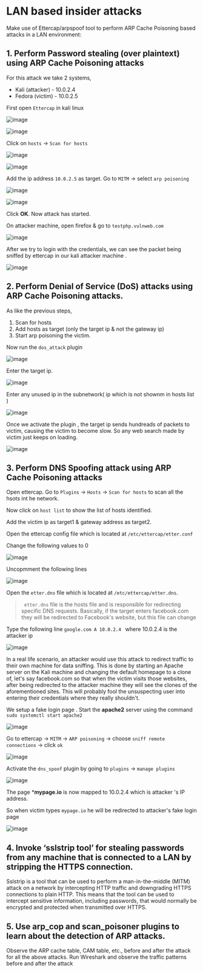# LAN based insider attacks


Make use of Ettercap/arpspoof tool to perform ARP Cache Poisoning based attacks in a LAN
environment:

## 1. Perform Password stealing (over plaintext) using ARP Cache Poisoning attacks

For this attack we take 2 systems, 

- Kali (attacker) - 10.0.2.4
- Fedora (victim) - 10.0.2.5

First open `Ettercap` in kali linux

![image](https://user-images.githubusercontent.com/67383098/227707390-3f713cac-ab0d-49cf-b7ff-e9a0eb6071e1.png)

![image](https://user-images.githubusercontent.com/67383098/227707494-dee50bd4-2060-4b37-bc30-cacd7f567ba4.png)

Click on `hosts` -> `Scan for hosts`

![image](https://user-images.githubusercontent.com/67383098/227707588-259bf7ee-4b21-496f-acd7-bf9524a4b214.png)


![image](https://user-images.githubusercontent.com/67383098/227707616-48f7c6ec-6878-4e60-9140-05e3200411e5.png)

Add the ip address `10.0.2.5` as target.
Go to `MITM` -> select `arp poisoning`

![image](https://user-images.githubusercontent.com/67383098/227707736-b39fa6b7-5042-4297-8b85-0929575b5b16.png)

![image](https://user-images.githubusercontent.com/67383098/227707796-8adc7383-2049-4771-afdc-91a11afa2c4f.png)

Click **OK**. Now attack has started.

On attacker machine, open firefox & go to `testphp.vulnweb.com`

![image](https://user-images.githubusercontent.com/67383098/227707932-689b2035-4be9-4364-ace1-30abbe179712.png)

After we try to login with the credentials, we can see the packet being sniffed by ettercap in our kali attacker machine .

![image](https://user-images.githubusercontent.com/67383098/227708010-ebe6e2e4-8b17-4e59-acb5-67eb593e0326.png)




## 2. Perform Denial of Service (DoS) attacks using ARP Cache Poisoning attacks.

As like the previous steps, 

1. Scan for hosts
2. Add hosts as target (only the target ip & not the gateway ip)
3. Start arp poisoning the victim.

Now run the `dos_attack` plugin

![image](https://user-images.githubusercontent.com/67383098/227785280-253d3dad-7a57-4d1a-8713-fe4ddcfc53d6.png)

Enter the target ip.

![image](https://user-images.githubusercontent.com/67383098/227785325-9843ea75-cc93-4054-9a1b-d91a5c09750f.png)

Enter any unused ip in the subnetwork( ip which is not shownm in hosts list )

![image](https://user-images.githubusercontent.com/67383098/227786174-a01be130-3eaa-4f82-8c9e-7c9421d4f172.png)

Once we activate the plugin , the target ip sends hundreads of packets to victim, causing the victim to become slow. So any web search made by victim just keeps on loading.

![image](https://user-images.githubusercontent.com/67383098/227787244-41cda2ff-d2ee-475a-a283-8eda5bee6dc8.png)

## 3. Perform DNS Spoofing attack using ARP Cache Poisoning attacks

Open ettercap. Go to `Plugins` -> `Hosts` -> `Scan for hosts` to scan all the hsots int he network.

Now click on `host list` to show the list of hosts identified.

Add the victim ip as target1 & gateway address as target2.

Open the ettercap config file which is located at `/etc/ettercap/etter.conf`

Change the following values to 0

![image](https://user-images.githubusercontent.com/67383098/227730162-ed9b4e48-e3ae-4e3a-89e8-efb694dc4f38.png)

Uncopmment the following lines

![image](https://user-images.githubusercontent.com/67383098/227730257-d4e9ca6e-cf51-4113-9423-d7ba513091b5.png)


Open the `etter.dns` file which is located at `/etc/ettercap/etter.dns`.

>` etter.dns` file is the hosts file and is responsible for redirecting specific DNS requests. Basically, if the target enters facebook.com they will be redirected to 
> Facebook's website, but this file can change

Type the following line  `google.com A 10.0.2.4 ` where 10.0.2.4 is the attacker ip

![image](https://user-images.githubusercontent.com/67383098/227732838-8729c151-af9d-4692-a8ea-03ab2db9fc63.png)

In a real life scenario, an attacker would use this attack to redirect traffic to their own machine for data sniffing. This is done by starting an Apache server on the Kali machine and changing the default homepage to a clone of, let's say facebook.com  so that when the victim visits those websites, after being redirected to the attacker machine they will see the clones of the aforementioned sites. This will probably fool the unsuspecting user into entering their credentials where they really shouldn't.


We setup a fake login page . Start the **apache2** server using the command `sudo systemctl start apache2`

![image](https://user-images.githubusercontent.com/67383098/227728008-785f27a3-e5f3-438f-830d-ec8e761bea37.png)

Go to ettercap -> `MITM` -> `ARP poisoning` -> choose `sniff remote connections` -> click `ok`

![image](https://user-images.githubusercontent.com/67383098/227728129-c06a3d1e-ef8e-4e8d-bb12-eaa9eb31b44b.png)

Activate the `dns_spoof` plugin by going to `plugins` -> `manage plugins` 

![image](https://user-images.githubusercontent.com/67383098/227732624-2399d27a-a0fa-4d73-bfb1-f60892df61d1.png)

The page ***mypage.io** is now mapped to 10.0.2.4 which is attacker 's IP address. 

So when victim types `mypage.io` he will be redirected to attacker's fake login page

![image](https://user-images.githubusercontent.com/67383098/227730302-1ed994d3-0ef7-4acf-8b12-40974b0892a6.png)





## 4. Invoke ‘sslstrip tool’ for stealing passwords from any machine that is connected to a LAN by stripping the HTTPS connection.

Sslstrip is a tool that can be used to perform a man-in-the-middle (MITM) attack on a network by intercepting HTTP traffic and downgrading HTTPS connections to plain HTTP. This means that the tool can be used to intercept sensitive information, including passwords, that would normally be encrypted and protected when transmitted over HTTPS.

## 5. Use arp_cop and scan_poisoner plugins to learn about the detection of ARP attacks.


Observe the ARP cache table, CAM table, etc., before and after the attack for all the above attacks. Run
Wireshark and observe the traffic patterns before and after the attack
